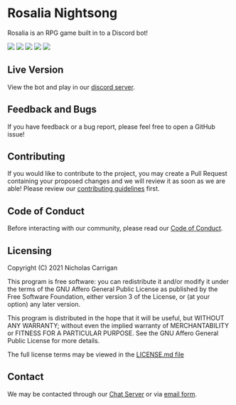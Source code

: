 # Rosalia Nightsong

Rosalia is an RPG game built in to a Discord bot!

![](https://img.shields.io/codeclimate/maintainability/nhcarrigan/rosalia-nightsong)
![](https://img.shields.io/codeclimate/issues/nhcarrigan/rosalia-nightsong)
![](https://img.shields.io/codeclimate/tech-debt/nhcarrigan/rosalia-nightsong)
![](https://img.shields.io/lgtm/alerts/github/nhcarrigan/rosalia-nightsong)
![](https://img.shields.io/lgtm/grade/javascript/github/nhcarrigan/rosalia-nightsong)

## Live Version

View the bot and play in our [discord server](http://chat.nhcarrigan.com).

## Feedback and Bugs

If you have feedback or a bug report, please feel free to open a GitHub issue!

## Contributing

If you would like to contribute to the project, you may create a Pull Request containing your proposed changes and we will review it as soon as we are able! Please review our [contributing guidelines](CONTRIBUTING.md) first.

## Code of Conduct

Before interacting with our community, please read our [Code of Conduct](CODE_OF_CONDUCT.md).

## Licensing

Copyright (C) 2021 Nicholas Carrigan

This program is free software: you can redistribute it and/or modify it under the terms of the GNU Affero General Public License as published by the Free Software Foundation, either version 3 of the License, or (at your option) any later version.

This program is distributed in the hope that it will be useful, but WITHOUT ANY WARRANTY; without even the implied warranty of MERCHANTABILITY or FITNESS FOR A PARTICULAR PURPOSE. See the GNU Affero General Public License for more details.

The full license terms may be viewed in the [LICENSE.md file](./LICENSE.md)

## Contact

We may be contacted through our [Chat Server](http://chat.nhcarrigan.com) or via [email form](https://contact.nhcarrigan.com).
